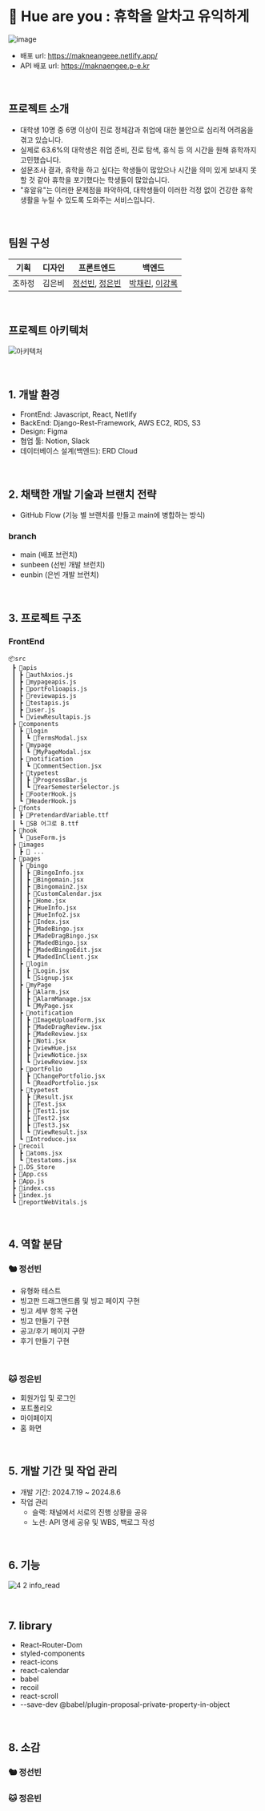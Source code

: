 # 🏫 Hue are you : 휴학을 알차고 유익하게
![image](https://github.com/user-attachments/assets/06987b1c-6bd3-4fa4-8032-ae65533e28ca)
- 배포 url: https://makneangeee.netlify.app/
- API 배포 url: https://maknaengee.p-e.kr

<br/>

## 프로젝트 소개
- 대학생 10명 중 6명 이상이 진로 정체감과 취업에 대한 불안으로 심리적 어려움을 겪고 있습니다.
- 실제로 63.6%의 대학생은 취업 준비, 진로 탐색, 휴식 등 의 시간을 원해 휴학까지 고민했습니다.
- 설문조사 결과, 휴학을 하고 싶다는 학생들이 많았으나 시간을 의미 있게 보내지 못할 것 같아 휴학을 포기했다는 학생들이 많았습니다.
- "휴알유"는 이러한 문제점을 파악하여, 대학생들이 이러한 걱정 없이 건강한 휴학 생활을 누릴 수 있도록 도와주는 서비스입니다.

<br/>

## 팀원 구성
| 기획 | 디자인 | 프론트엔드 | 백엔드 |
| --- | --- | --- | --- |
| 조하정 | 김은비 | [정선빈](https://github.com/jungsunbeen), [정은빈](https://github.com/eunkong0-0) | [박채린](https://github.com/cherrynniii), [이강록](https://github.com/kangroklee) |

<br/>

## 프로젝트 아키텍처
![아키텍처](https://github.com/user-attachments/assets/0b47bc0c-2232-45d9-937e-cc3de11a26f8)

<br/>

## 1. 개발 환경
- FrontEnd: Javascript, React, Netlify
- BackEnd: Django-Rest-Framework, AWS EC2, RDS, S3
- Design: Figma
- 협업 툴: Notion, Slack
- 데이터베이스 설계(백엔드): ERD Cloud

<br/>

## 2. 채택한 개발 기술과 브랜치 전략
- GitHub Flow (기능 별 브랜치를 만들고 main에 병합하는 방식)
### branch 
- main (배포 브런치)
- sunbeen (선빈 개발 브런치)
- eunbin (은빈 개발 브런치)
<br/>

## 3. 프로젝트 구조
### FrontEnd
```
📦src
 ┣ 📂apis
 ┃ ┣ 📜authAxios.js
 ┃ ┣ 📜mypageapis.js
 ┃ ┣ 📜portFolioapis.js
 ┃ ┣ 📜reviewapis.js
 ┃ ┣ 📜testapis.js
 ┃ ┣ 📜user.js
 ┃ ┗ 📜viewResultapis.js
 ┣ 📂components
 ┃ ┣ 📂login
 ┃ ┃ ┗ 📜TermsModal.jsx
 ┃ ┣ 📂mypage
 ┃ ┃ ┗ 📜MyPageModal.jsx
 ┃ ┣ 📂notification
 ┃ ┃ ┗ 📜CommentSection.jsx
 ┃ ┣ 📂typetest
 ┃ ┃ ┣ 📜ProgressBar.js
 ┃ ┃ ┗ 📜YearSemesterSelector.js
 ┃ ┣ 📜FooterHook.js
 ┃ ┗ 📜HeaderHook.js
 ┣ 📂fonts
 ┃ ┣ 📜PretendardVariable.ttf
 ┃ ┗ 📜SB 어그로 B.ttf
 ┣ 📂hook
 ┃ ┗ 📜useForm.js
 ┣ 📂images
 ┃ ┣ 📜 ...
 ┣ 📂pages
 ┃ ┣ 📂bingo
 ┃ ┃ ┣ 📜BingoInfo.jsx
 ┃ ┃ ┣ 📜Bingomain.jsx
 ┃ ┃ ┣ 📜Bingomain2.jsx
 ┃ ┃ ┣ 📜CustomCalendar.jsx
 ┃ ┃ ┣ 📜Home.jsx
 ┃ ┃ ┣ 📜HueInfo.jsx
 ┃ ┃ ┣ 📜HueInfo2.jsx
 ┃ ┃ ┣ 📜Index.jsx
 ┃ ┃ ┣ 📜MadeBingo.jsx
 ┃ ┃ ┣ 📜MadeDragBingo.jsx
 ┃ ┃ ┣ 📜MadedBingo.jsx
 ┃ ┃ ┣ 📜MadedBingoEdit.jsx
 ┃ ┃ ┗ 📜MadedInClient.jsx
 ┃ ┣ 📂login
 ┃ ┃ ┣ 📜Login.jsx
 ┃ ┃ ┗ 📜Signup.jsx
 ┃ ┣ 📂myPage
 ┃ ┃ ┣ 📜Alarm.jsx
 ┃ ┃ ┣ 📜AlarmManage.jsx
 ┃ ┃ ┗ 📜MyPage.jsx
 ┃ ┣ 📂notification
 ┃ ┃ ┣ 📜ImageUploadForm.jsx
 ┃ ┃ ┣ 📜MadeDragReview.jsx
 ┃ ┃ ┣ 📜MadeReview.jsx
 ┃ ┃ ┣ 📜Noti.jsx
 ┃ ┃ ┣ 📜viewHue.jsx
 ┃ ┃ ┣ 📜viewNotice.jsx
 ┃ ┃ ┗ 📜viewReview.jsx
 ┃ ┣ 📂portFolio
 ┃ ┃ ┣ 📜ChangePortfolio.jsx
 ┃ ┃ ┗ 📜ReadPortfolio.jsx
 ┃ ┣ 📂typetest
 ┃ ┃ ┣ 📜Result.jsx
 ┃ ┃ ┣ 📜Test.jsx
 ┃ ┃ ┣ 📜Test1.jsx
 ┃ ┃ ┣ 📜Test2.jsx
 ┃ ┃ ┣ 📜Test3.jsx
 ┃ ┃ ┗ 📜ViewResult.jsx
 ┃ ┗ 📜Introduce.jsx
 ┣ 📂recoil
 ┃ ┣ 📜atoms.jsx
 ┃ ┗ 📜testatoms.jsx
 ┣ 📜.DS_Store
 ┣ 📜App.css
 ┣ 📜App.js
 ┣ 📜index.css
 ┣ 📜index.js
 ┗ 📜reportWebVitals.js
```

<br/>

## 4. 역할 분담
### 🐿️ 정선빈
- 유형화 테스트
- 빙고판 드래그앤드롭 및 빙고 페이지 구현
- 빙고 세부 항목 구현
- 빙고 만들기 구현
- 공고/후기 페이지 구햔
- 후기 만들기 구현

<br/>

### 🐱 정은빈
- 회원가입 및 로그인 
- 포트폴리오
- 마이페이지
- 홈 화면
<br/>

## 5. 개발 기간 및 작업 관리
- 개발 기간: 2024.7.19 ~ 2024.8.6
- 작업 관리
  - 슬랙: 채널에서 서로의 진행 상황을 공유
  - 노션: API 명세 공유 및 WBS, 백로그 작성

<br/>

## 6. 기능
![4 2  info_read](https://github.com/user-attachments/assets/33125ec7-d9bf-42aa-b972-1e1d0f44d7f9)

<br/>

## 7. library

- React-Router-Dom
- styled-components
- react-icons
- react-calendar
- babel
- recoil
- react-scroll
- --save-dev @babel/plugin-proposal-private-property-in-object

<br/>

## 8. 소감
### 🐿️ 정선빈
### 🐱 정은빈
